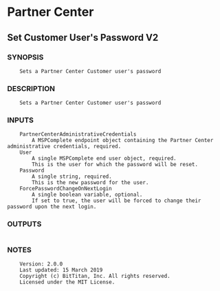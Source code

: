 # Partner Center
## Set Customer User's Password V2
### SYNOPSIS
```
    Sets a Partner Center Customer user's password
```
### DESCRIPTION
```
    Sets a Partner Center Customer user's password
```
### INPUTS
```
    PartnerCenterAdministrativeCredentials
        A MSPComplete endpoint object containing the Partner Center administrative credentials, required.
    User
        A single MSPComplete end user object, required.
        This is the user for which the password will be reset.
    Password
        A single string, required.
        This is the new password for the user.
    ForcePasswordChangeOnNextLogin
        A single boolean variable, optional.
        If set to true, the user will be forced to change their password upon the next login.
```
### OUTPUTS
```

```
### NOTES
```
    Version: 2.0.0
    Last updated: 15 March 2019
    Copyright (c) BitTitan, Inc. All rights reserved.
    Licensed under the MIT License.
```

